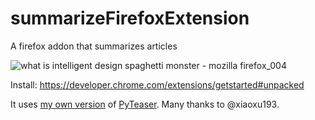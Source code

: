 # summarizeFirefoxExtension
A firefox addon that summarizes articles


![what is intelligent design spaghetti monster - mozilla firefox_004](https://cloud.githubusercontent.com/assets/676869/16363965/4f43eec0-3bdb-11e6-9b49-c332015aad66.png)


Install: https://developer.chrome.com/extensions/getstarted#unpacked


It uses [my own version](https://github.com/petre2dor/PyTeaser) of [PyTeaser](https://github.com/xiaoxu193/PyTeaser). Many thanks to @xiaoxu193. 
